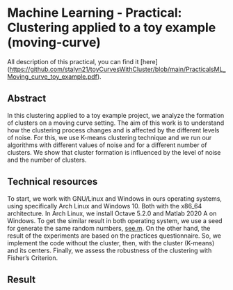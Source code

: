 # Machine Learning - Practical: Clustering applied to a toy example (moving-curve)
All description of this practical, you can find it [here] (https://github.com/stalyn21/toyCurvesWithCluster/blob/main/PracticalsML_Moving_curve_toy_example.pdf).

## Abstract
In this clustering applied to a toy example project, we analyze the formation of clusters on a moving curve setting. The aim of this work is to understand how the clustering process changes and is affected by the different levels of noise. For this, we use K-means clustering technique and we run our algorithms with different values of noise and for a different number of clusters. We show that cluster formation is influenced by the level of noise and the number of clusters.

## Technical resources
To start, we work with GNU/Linux and Windows in ours operating systems, using specifically Arch Linux and Windows 10. Both with the x86_64 architecture. In Arch Linux, we install Octave 5.2.0 and Matlab 2020 A on Windows. To get the similar result in both operating system, we use a seed for generate the same random numbers, [see.m](https://github.com/stalyn21/toyCurvesWithCluster/blob/main/seed.m). On the other hand, the result of the experiments are based on the practices questionnaire. So, we implement the code without the cluster, then, with the cluster (K-means) and its centers. Finally, we assess the robustness of the clustering with Fisher’s Criterion.

## Result

